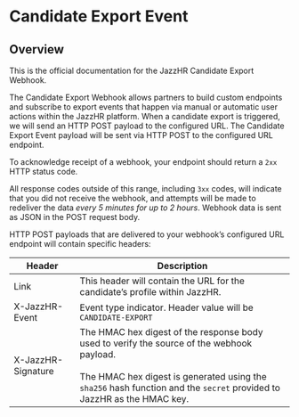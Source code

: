# Candidate Export Event

## Overview

This is the official documentation for the JazzHR Candidate Export Webhook.

The Candidate Export Webhook allows partners to build custom endpoints and subscribe
to export events that happen via manual or automatic user actions within the JazzHR platform.
When a candidate export is triggered, we will send an HTTP POST payload to the configured URL.
The Candidate Export Event payload will be sent via HTTP POST to the configured URL endpoint.

To acknowledge receipt of a webhook, your endpoint should return a `2xx` HTTP status code.

All response codes outside of this range, including `3xx` codes, will indicate that
you did not receive the webhook, and attempts will be made to redeliver the data
*every 5 minutes for up to 2 hours*. Webhook data is sent as JSON in the POST request body.

HTTP POST payloads that are delivered to your webhook’s configured URL endpoint will contain specific headers:

Header | Description
------ | -----------
Link | This header will contain the URL for the candidate’s profile within JazzHR.
X-JazzHR-Event | Event type indicator. Header value will be `CANDIDATE-EXPORT`
X-JazzHR-Signature | The HMAC hex digest of the response body used to verify the source of the webhook payload.<br/><br/>The HMAC hex digest is generated using the `sha256` hash function and the `secret` provided to JazzHR as the HMAC key.
